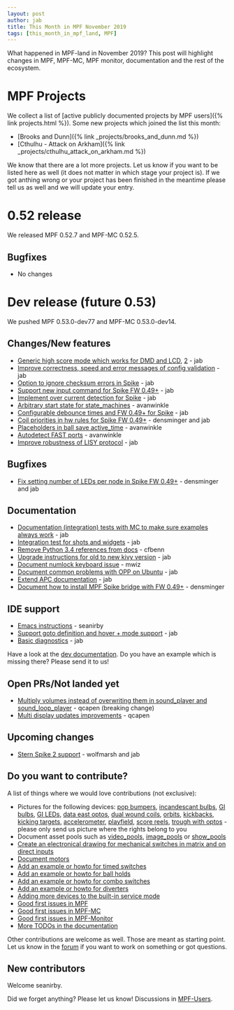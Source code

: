 ```yaml
---
layout: post
author: jab
title: This Month in MPF November 2019
tags: [this_month_in_mpf_land, MPF]
---
```

What happened in MPF-land in November 2019?
This post will highlight changes in MPF, MPF-MC, MPF monitor, documentation
and the rest of the ecosystem.

# MPF Projects

We collect a list of [active publicly documented projects by MPF users]({% link projects.html %}).
Some new projects which joined the list this month:

* [Brooks and Dunn]({% link _projects/brooks_and_dunn.md %})
* [Cthulhu - Attack on Arkham]({% link _projects/cthulhu_attack_on_arkham.md %})

We know that there are a lot more projects.
Let us know if you want to be listed here as well (it does not matter in which
stage your project is).
If we got anthing wrong or your project has been finished in the meantime
please tell us as well and we will update your entry.

# 0.52 release

We released MPF 0.52.7 and MPF-MC 0.52.5.

## Bugfixes

* No changes

# Dev release (future 0.53)

We pushed MPF 0.53.0-dev77 and MPF-MC 0.53.0-dev14.

## Changes/New features

* [Generic high score mode which works for DMD and LCD](https://github.com/missionpinball/mpf/pull/1447), [2](https://github.com/missionpinball/mpf-mc/commit/efb6bfe5e58826e6545998a0ae9d7108e51ca1e3) - jab
* [Improve correctness, speed and error messages of config validation](https://github.com/missionpinball/mpf/pull/1455) - jab
* [Option to ignore checksum errors in Spike](https://github.com/missionpinball/mpf/pull/1456) - jab
* [Support new input command for Spike FW 0.49+](https://github.com/missionpinball/mpf/pull/1457) - jab
* [Implement over current detection for Spike](https://github.com/missionpinball/mpf/commit/f8da2cf9b063a342f9ca15c7d84090f853a3465c) - jab
* [Arbitrary start state for state_machines](https://github.com/missionpinball/mpf/pull/1458) - avanwinkle
* [Configurable debounce times and FW 0.49+ for Spike](https://github.com/missionpinball/mpf/pull/1460) - jab
* [Coil priorities in hw rules for Spike FW 0.49+](https://github.com/missionpinball/mpf/pull/1462) - densminger and jab
* [Placeholders in ball save active_time](https://github.com/missionpinball/mpf/pull/1463) - avanwinkle
* [Autodetect FAST ports](https://github.com/missionpinball/mpf/pull/1464) - avanwinkle
* [Improve robustness of LISY protocol](https://github.com/missionpinball/mpf/pull/1466) - jab

## Bugfixes

* [Fix setting number of LEDs per node in Spike FW 0.49+](https://github.com/missionpinball/mpf/pull/1461) - densminger and jab

## Documentation

* [Documentation (integration) tests with MC to make sure examples always work](https://github.com/missionpinball/mpf-docs/pull/269) - jab
* [Integration test for shots and widgets](https://github.com/missionpinball/mpf-docs/commit/9e952c2d55c7b20880fe7016b9ed9756b39b0519) - jab
* [Remove Python 3.4 references from docs](https://github.com/missionpinball/mpf-docs/pull/268) - cfbenn
* [Upgrade instructions for old to new kivy version](https://github.com/missionpinball/mpf-docs/commit/14736abf223f252d41b9bdaf65826afbbf92740d) - jab
* [Document numlock keyboard issue](https://github.com/missionpinball/mpf-docs/pull/271) - mwiz
* [Document common problems with OPP on Ubuntu](https://github.com/missionpinball/mpf-docs/commit/2e0bdf0fcb4641a6d3fc08fb2503dec2da0e29f5) - jab
* [Extend APC documentation](https://github.com/missionpinball/mpf-docs/commit/f70701129cdee00a36e65e07afd875205ce9bb11) - jab
* [Document how to install MPF Spike bridge with FW 0.49+](https://github.com/missionpinball/mpf-docs/pull/270) - densminger

## IDE support

* [Emacs instructions](https://github.com/missionpinball/mpf-ls/pull/6) - seanirby
* [Support goto definition and hover + mode support](https://github.com/missionpinball/mpf-ls/pull/7) - jab
* [Basic diagnostics](https://github.com/missionpinball/mpf-ls/pull/8) - jab

Have a look at the [dev documentation](https://docs.missionpinball.org/en/dev/).
Do you have an example which is missing there? Please send it to us!

## Open PRs/Not landed yet

* [Multiply volumes instead of overwriting them in sound_player and sound_loop_player](https://github.com/missionpinball/mpf-mc/pull/333) - qcapen (breaking change)
* [Multi display updates improvements](https://github.com/missionpinball/mpf-mc/pull/323) - qcapen

## Upcoming changes

* [Stern Spike 2 support](https://github.com/missionpinball/mpf/issues/1246) - wolfmarsh and jab

## Do you want to contribute?

A list of things where we would love contributions (not exclusive):

* Pictures for the following devices: [pop bumpers](https://docs.missionpinball.org/en/dev/mechs/pop_bumpers/index.html),
  [incandescant bulbs](https://docs.missionpinball.org/en/dev/mechs/lights/matrix_lights.html),
  [GI bulbs](https://docs.missionpinball.org/en/dev/mechs/lights/gis.html),
  [GI LEDs](https://docs.missionpinball.org/en/dev/mechs/lights/gis.html),
  [data east optos](https://docs.missionpinball.org/en/dev/mechs/switches/optos.html),
  [dual wound coils](https://docs.missionpinball.org/en/dev/mechs/coils/dual_wound_coils.html),
  [orbits](https://docs.missionpinball.org/en/dev/mechs/loops/index.html),
  [kickbacks](https://docs.missionpinball.org/en/dev/mechs/kickbacks/index.html),
  [kicking targets](https://docs.missionpinball.org/en/dev/mechs/targets/kicking_targets/index.html),
  [accelerometer](https://docs.missionpinball.org/en/dev/mechs/accelerometers/index.html),
  [playfield](https://docs.missionpinball.org/en/dev/mechs/playfields/index.html),
  [score reels](https://docs.missionpinball.org/en/dev/mechs/score_reels/index.html),
  [trough with optos](https://docs.missionpinball.org/en/dev/mechs/troughs/index.html) - please only send us picture where the rights belong to you
* Document asset pools such as [video_pools](https://docs.missionpinball.org/en/dev/config/video_pools.html), [image_pools](https://docs.missionpinball.org/en/dev/config/image_pools.html) or [show_pools](https://docs.missionpinball.org/en/dev/config/show_pools.html)
* [Create an electronical drawing for mechanical switches in matrix and on direct inputs](https://docs.missionpinball.org/en/dev/mechs/switches/mechanical_switches.html)
* [Document motors](https://docs.missionpinball.org/en/dev/mechs/motors/index.html)
* [Add an example or howto for timed switches](https://docs.missionpinball.org/en/dev/game_logic/timed_switches/index.html)
* [Add an example or howto for ball holds](https://docs.missionpinball.org/en/dev/game_logic/ball_holds/index.html)
* [Add an example or howto for combo switches](https://docs.missionpinball.org/en/dev/game_logic/combo_switches/index.html)
* [Add an example or howto for diverters](https://docs.missionpinball.org/en/dev/mechs/diverters/index.html)
* [Adding more devices to the built-in service mode](https://github.com/missionpinball/mpf/issues/693)
* [Good first issues in MPF](https://github.com/missionpinball/mpf/issues?q=is%3Aissue+is%3Aopen+label%3A%22good+first+issue%22)
* [Good first issues in MPF-MC](https://github.com/missionpinball/mpf-mc/issues?q=is%3Aissue+is%3Aopen+label%3A%22help+wanted%22)
* [Good first issues in MPF-Monitor](https://github.com/missionpinball/mpf-monitor/issues?q=is%3Aissue+is%3Aopen+label%3A%22help+wanted%22)
* [More TODOs in the documentation](https://docs.missionpinball.org/en/dev/search.html?q="Help+us+to+write+it"&check_keywords=yes&area=default)

Other contributions are welcome as well.
Those are meant as starting point.
Let us know in the [forum](https://groups.google.com/forum/#!forum/mpf-users)
if you want to work on something or got questions.

## New contributors

Welcome seanirby.

Did we forget anything? Please let us know!
Discussions in [MPF-Users](https://groups.google.com/forum/#!forum/mpf-users).
